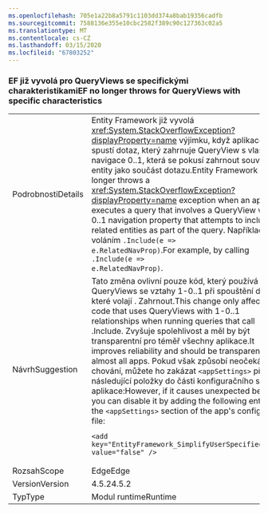 ```yaml
---
ms.openlocfilehash: 705e1a22b8a5791c1103dd374a8bab19356cadfb
ms.sourcegitcommit: 7588136e355e10cbc2582f389c90c127363c02a5
ms.translationtype: MT
ms.contentlocale: cs-CZ
ms.lasthandoff: 03/15/2020
ms.locfileid: "67803252"
---
```

### <a name="ef-no-longer-throws-for-queryviews-with-specific-characteristics"></a><span data-ttu-id="d3ec5-101">EF již vyvolá pro QueryViews se specifickými charakteristikami</span><span class="sxs-lookup"><span data-stu-id="d3ec5-101">EF no longer throws for QueryViews with specific characteristics</span></span>

|   |   |
|---|---|
|<span data-ttu-id="d3ec5-102">Podrobnosti</span><span class="sxs-lookup"><span data-stu-id="d3ec5-102">Details</span></span>|<span data-ttu-id="d3ec5-103">Entity Framework již vyvolá <xref:System.StackOverflowException?displayProperty=name> výjimku, když aplikace spustí dotaz, který zahrnuje QueryView s vlastností navigace 0..1, která se pokusí zahrnout související entity jako součást dotazu.</span><span class="sxs-lookup"><span data-stu-id="d3ec5-103">Entity Framework no longer throws a <xref:System.StackOverflowException?displayProperty=name> exception when an app executes a query that involves a QueryView with a 0..1 navigation property that attempts to include the related entities as part of the query.</span></span> <span data-ttu-id="d3ec5-104">Například voláním <code>.Include(e =&gt; e.RelatedNavProp)</code>.</span><span class="sxs-lookup"><span data-stu-id="d3ec5-104">For example, by calling <code>.Include(e =&gt; e.RelatedNavProp)</code>.</span></span>|
|<span data-ttu-id="d3ec5-105">Návrh</span><span class="sxs-lookup"><span data-stu-id="d3ec5-105">Suggestion</span></span>|<span data-ttu-id="d3ec5-106">Tato změna ovlivní pouze kód, který používá QueryViews se vztahy 1-0..1 při spouštění dotazů, které volají . Zahrnout.</span><span class="sxs-lookup"><span data-stu-id="d3ec5-106">This change only affects code that uses QueryViews with 1-0..1 relationships when running queries that call .Include.</span></span> <span data-ttu-id="d3ec5-107">Zvyšuje spolehlivost a měl by být transparentní pro téměř všechny aplikace.</span><span class="sxs-lookup"><span data-stu-id="d3ec5-107">It improves reliability and should be transparent to almost all apps.</span></span> <span data-ttu-id="d3ec5-108">Pokud však způsobí neočekávané chování, můžete ho zakázat <code>&lt;appSettings&gt;</code> přidáním následující položky do části konfiguračního souboru aplikace:</span><span class="sxs-lookup"><span data-stu-id="d3ec5-108">However, if it causes unexpected behavior, you can disable it by adding the following entry to the <code>&lt;appSettings&gt;</code> section of the app's configuration file:</span></span><pre><code class="lang-xml">&lt;add key=&quot;EntityFramework_SimplifyUserSpecifiedViews&quot; value=&quot;false&quot; /&gt;&#13;&#10;</code></pre>|
|<span data-ttu-id="d3ec5-109">Rozsah</span><span class="sxs-lookup"><span data-stu-id="d3ec5-109">Scope</span></span>|<span data-ttu-id="d3ec5-110">Edge</span><span class="sxs-lookup"><span data-stu-id="d3ec5-110">Edge</span></span>|
|<span data-ttu-id="d3ec5-111">Version</span><span class="sxs-lookup"><span data-stu-id="d3ec5-111">Version</span></span>|<span data-ttu-id="d3ec5-112">4.5.2</span><span class="sxs-lookup"><span data-stu-id="d3ec5-112">4.5.2</span></span>|
|<span data-ttu-id="d3ec5-113">Typ</span><span class="sxs-lookup"><span data-stu-id="d3ec5-113">Type</span></span>|<span data-ttu-id="d3ec5-114">Modul runtime</span><span class="sxs-lookup"><span data-stu-id="d3ec5-114">Runtime</span></span>|
